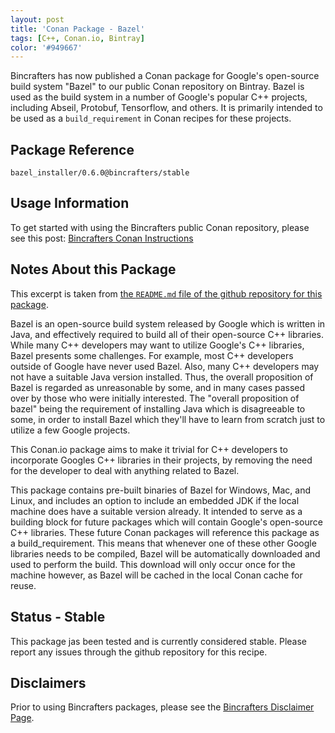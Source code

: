 ```yaml
---
layout: post
title: 'Conan Package - Bazel'
tags: [C++, Conan.io, Bintray]
color: '#949667'
---
```


Bincrafters has now published a Conan package for Google's open-source build system "Bazel" to our public Conan repository on Bintray. Bazel is used as the build system in a number of Google's popular C++ projects, including Abseil, Protobuf, Tensorflow, and others.  It is primarily intended to be used as a `build_requirement` in Conan recipes for these projects.  

## Package Reference

    bazel_installer/0.6.0@bincrafters/stable
    
## Usage Information  

To get started with using the Bincrafters public Conan repository, please see this post:
[Bincrafters Conan Instructions](https://bincrafters.github.io/2017/06/06/using-bincrafters-conan-repository)

## Notes About this Package 

This excerpt is taken from [the `README.md` file of the github repository for this package](https://github.com/bincrafters/conan-bazel_installer).

Bazel is an open-source build system released by Google which is written in Java, and effectively required to build all of their open-source C++ libraries. While many C++ developers may want to utilize Google's C++ libraries, Bazel presents some challenges. For example, most C++ developers outside of Google have never used Bazel. Also, many C++ developers may not have a suitable Java version installed. Thus, the overall proposition of Bazel is regarded as unreasonable by some, and in many cases passed over by those who were initially interested. The "overall proposition of bazel" being the requirement of installing Java which is disagreeable to some, in order to install Bazel which they'll have to learn from scratch just to utilize a few Google projects.

This Conan.io package aims to make it trivial for C++ developers to incorporate Googles C++ libraries in their projects, by removing the need for the developer to deal with anything related to Bazel.

This package contains pre-built binaries of Bazel for Windows, Mac, and Linux, and includes an option to include an embedded JDK if the local machine does have a suitable version already. It intended to serve as a building block for future packages which will contain Google's open-source C++ libraries. These future Conan packages will reference this package as a build_requirement. This means that whenever one of these other Google libraries needs to be compiled, Bazel will be automatically downloaded and used to perform the build. This download will only occur once for the machine however, as Bazel will be cached in the local Conan cache for reuse.

## Status - Stable
This package jas been tested and is currently considered stable.  Please report any issues through the github repository for this recipe. 

## Disclaimers
Prior to using Bincrafters packages, please see the [Bincrafters Disclaimer Page](https://bincrafters.github.io/2017/05/01/bincrafters-package-disclaimers/). 